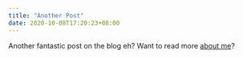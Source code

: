 ```yaml
---
title: "Another Post"
date: 2020-10-08T17:20:23+08:00
---
```


Another fantastic post on the blog eh? Want to read more [about me](/about)?
